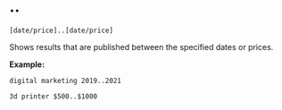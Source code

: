 # ..

`[date/price]..[date/price]`

Shows results that are published between the specified dates or prices.

**Example:**
```
digital marketing 2019..2021
```

```
3d printer $500..$1000
```